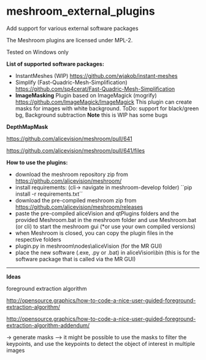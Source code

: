 # meshroom_external_plugins
Add support for various external software packages

The Meshroom plugins are licensed under MPL-2.

Tested on Windows only

**List of supported software packages:**

- InstantMeshes (WIP) https://github.com/wjakob/instant-meshes
- Simplify (Fast-Quadric-Mesh-Simplification) https://github.com/sp4cerat/Fast-Quadric-Mesh-Simplification
- **ImageMasking** Plugin based on ImageMagick (mogrify) https://github.com/ImageMagick/ImageMagick
  This plugin can create masks for images with white background. ToDo: support for black/green bg, Background subtraction
  **Note** this is WIP has some bugs

**DepthMapMask**

https://github.com/alicevision/meshroom/pull/641

https://github.com/alicevision/meshroom/pull/641/files

**How to use the plugins:**

- download the meshroom repository zip from https://github.com/alicevision/meshroom/
- install requirements: (cli-> navigate in meshroom-develop folder) ´´pip install -r requirements.txt´´
- download the pre-compiled meshroom zip from https://github.com/alicevision/meshroom/releases
- paste the pre-compiled aliceVision and qtPlugins folders and the provided Meshroom.bat in the meshroom folder and use Meshroom.bat (or cli) to start the meshroom gui (*or use your own compiled versions)
- when Meshroom is closed, you can copy the plugin files in the respective folders
- plugin.py in meshroom\nodes\aliceVision (for the MR GUI)
- place the new software (.exe, .py or .bat) in aliceVision\bin (this is for the software package that is called via the MR GUI)



----
**Ideas**

foreground extraction algorithm

http://opensource.graphics/how-to-code-a-nice-user-guided-foreground-extraction-algorithm/

http://opensource.graphics/how-to-code-a-nice-user-guided-foreground-extraction-algorithm-addendum/

-> generate masks
--> it might be possible to use the masks to filter the keypoints, and use the keypoints to detect the object of interest in multiple images
